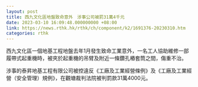 ```yaml
---
layout: post
title: 西九文化區地盤致命意外　涉事公司被罰31萬4千元
date: 2023-03-10 16:09:48.000000000 +08:00
link: https://news.rthk.hk/rthk/ch/component/k2/1691376-20230310.htm
categories: rthk
---
```


西九文化區一個地基工程地盤去年1月發生致命工業意外，一名工人協助維修一部履帶式起重機時，被夾於起重機的吊臂及附近一條鑽孔樁套筒之間，傷重不治。

涉事的泰昇地基工程有限公司被控違反《工廠及工業經營條例》及《工廠及工業經營（安全管理）規例》，在觀塘裁判法院被判罰款31萬4000元。
